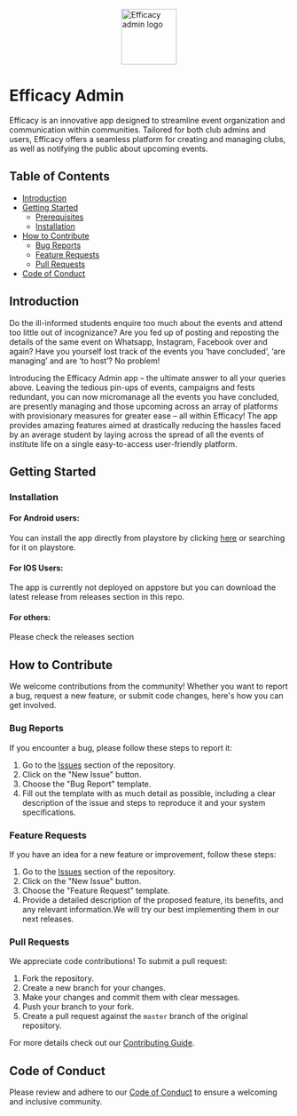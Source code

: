 <img src="https://github.com/gdsc-nits-org/efficacy_admin/blob/master/assets/images/efficacy_admin_logo.png?raw=true"
alt="Efficacy admin logo"
width="100"
height="100"
style="display: block; margin: 0 auto" />

# Efficacy Admin

Efficacy is an innovative app designed to streamline event organization and communication within communities. Tailored for both club admins and users, Efficacy offers a seamless platform for creating and managing clubs, as well as notifying the public about upcoming events.


## Table of Contents

- [Introduction](#introduction)
- [Getting Started](#getting-started)
    - [Prerequisites](#prerequisites)
    - [Installation](#installation)
- [How to Contribute](#how-to-contribute)
    - [Bug Reports](#bug-reports)
    - [Feature Requests](#feature-requests)
    - [Pull Requests](#pull-requests)
- [Code of Conduct](#code-of-conduct)
<!-- - [License](#license) -->

## Introduction

Do the ill-informed students enquire too much about the events and attend too little out of incognizance? Are you fed up of posting and reposting the details of the same event on Whatsapp, Instagram, Facebook over and again? Have you yourself lost track of the events you ‘have concluded’, ‘are managing’ and are ‘to host’?
No problem!

Introducing the Efficacy Admin app – the ultimate answer to all your queries above. Leaving the tedious pin-ups of events, campaigns and fests redundant, you can now micromanage all the events you have concluded, are presently managing and those upcoming across an array of platforms with provisionary measures for greater ease – all within Efficacy! The app provides amazing features aimed at drastically reducing the hassles faced by an average student by laying across the spread of all the events of institute life on a single easy-to-access user-friendly platform.

## Getting Started

### Installation

#### For Android users:
You can install the app directly from playstore by clicking [here](https://play.google.com/store/apps/details?id=com.efficacyadminv2.app&pli=1) or searching for it on playstore.

#### For IOS Users:
The app is currently not deployed on appstore but you can download the latest release from releases section in this repo.

#### For others:
Please check the releases section

## How to Contribute

We welcome contributions from the community! Whether you want to report a bug, request a new feature, or submit code changes, here's how you can get involved.

### Bug Reports

If you encounter a bug, please follow these steps to report it:

1. Go to the [Issues](https://github.com/gdsc-nits-org/efficacy_admin/issues) section of the repository.
2. Click on the "New Issue" button.
3. Choose the "Bug Report" template.
4. Fill out the template with as much detail as possible, including a clear description of the issue and steps to reproduce it and your system specifications.

### Feature Requests

If you have an idea for a new feature or improvement, follow these steps:

1. Go to the [Issues](https://github.com/gdsc-nits-org/efficacy_admin/issues) section of the repository.
2. Click on the "New Issue" button.
3. Choose the "Feature Request" template.
4. Provide a detailed description of the proposed feature, its benefits, and any relevant information.We will try our best implementing them in our next releases.

### Pull Requests

We appreciate code contributions! To submit a pull request:

1. Fork the repository.
2. Create a new branch for your changes.
3. Make your changes and commit them with clear messages.
4. Push your branch to your fork.
5. Create a pull request against the `master` branch of the original repository.

For more details check out our [Contributing Guide](CONTRIBUTING.md).

## Code of Conduct

Please review and adhere to our [Code of Conduct](CODE_OF_CONDUCT.md) to ensure a welcoming and inclusive community.

<!-- ## License

This project is licensed under the [License Name] - see the [LICENSE.md](LICENSE.md) file for details. -->
